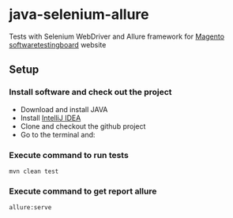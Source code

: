 # java-selenium-allure

Tests with Selenium WebDriver and Allure framework for [Magento softwaretestingboard](https://magento.softwaretestingboard.com/) website

## Setup

### Install software and check out the project

- Download and install JAVA
- Install [IntelliJ IDEA](https://www.jetbrains.com/idea/)
- Clone and checkout the github project
- Go to the terminal and:

### Execute command to run tests
```
mvn clean test 
```

### Execute command to get report allure
```
allure:serve
```
